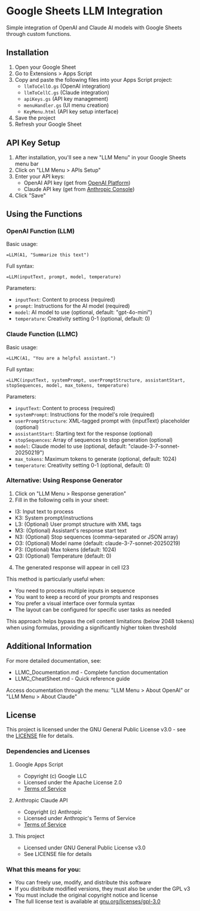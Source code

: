 # Google Sheets LLM Integration

Simple integration of OpenAI and Claude AI models with Google Sheets through custom functions.

## Installation

1. Open your Google Sheet
2. Go to Extensions > Apps Script
3. Copy and paste the following files into your Apps Script project:
   - `llmToCellO.gs` (OpenAI integration)
   - `llmToCellC.gs` (Claude integration)
   - `apiKeys.gs` (API key management)
   - `menuHandler.gs` (UI menu creation)
   - `KeyMenu.html` (API key setup interface)
4. Save the project
5. Refresh your Google Sheet

## API Key Setup

1. After installation, you'll see a new "LLM Menu" in your Google Sheets menu bar
2. Click on "LLM Menu > APIs Setup"
3. Enter your API keys:
   - OpenAI API key (get from [OpenAI Platform](https://platform.openai.com/api-keys))
   - Claude API key (get from [Anthropic Console](https://console.anthropic.com/))
4. Click "Save"

## Using the Functions

### OpenAI Function (LLM)

Basic usage:
```
=LLM(A1, "Summarize this text")
```

Full syntax:
```
=LLM(inputText, prompt, model, temperature)
```

Parameters:
- `inputText`: Content to process (required)
- `prompt`: Instructions for the AI model (required)
- `model`: AI model to use (optional, default: "gpt-4o-mini")
- `temperature`: Creativity setting 0-1 (optional, default: 0)

### Claude Function (LLMC)

Basic usage:
```
=LLMC(A1, "You are a helpful assistant.")
```

Full syntax:
```
=LLMC(inputText, systemPrompt, userPromptStructure, assistantStart, stopSequences, model, max_tokens, temperature)
```

Parameters:
- `inputText`: Content to process (required)
- `systemPrompt`: Instructions for the model's role (required)
- `userPromptStructure`: XML-tagged prompt with {inputText} placeholder (optional)
- `assistantStart`: Starting text for the response (optional)
- `stopSequences`: Array of sequences to stop generation (optional)
- `model`: Claude model to use (optional, default: "claude-3-7-sonnet-20250219")
- `max_tokens`: Maximum tokens to generate (optional, default: 1024)
- `temperature`: Creativity setting 0-1 (optional, default: 0)

### Alternative: Using Response Generator

1. Click on "LLM Menu > Response generation"
2. Fill in the following cells in your sheet:

- I3: Input text to process
- K3: System prompt/instructions
- L3: (Optional) User prompt structure with XML tags
- M3: (Optional) Assistant's response start text
- N3: (Optional) Stop sequences (comma-separated or JSON array)
- O3: (Optional) Model name (default: claude-3-7-sonnet-20250219)
- P3: (Optional) Max tokens (default: 1024)
- Q3: (Optional) Temperature (default: 0)


4. The generated response will appear in cell I23

This method is particularly useful when:
- You need to process multiple inputs in sequence
- You want to keep a record of your prompts and responses
- You prefer a visual interface over formula syntax
- The layout can be configured for specific user tasks as needed

This approach helps bypass the cell content limitations (below 2048 tokens) when using formulas, providing a significantly higher token threshold

## Additional Information

For more detailed documentation, see:
- LLMC_Documentation.md - Complete function documentation
- LLMC_CheatSheet.md - Quick reference guide

Access documentation through the menu: "LLM Menu > About OpenAI" or "LLM Menu > About Claude"

## License

This project is licensed under the GNU General Public License v3.0 - see the [LICENSE](LICENSE) file for details.

### Dependencies and Licenses

1. Google Apps Script
   - Copyright (c) Google LLC
   - Licensed under the Apache License 2.0
   - [Terms of Service](https://developers.google.com/apps-script/terms)

2. Anthropic Claude API
   - Copyright (c) Anthropic
   - Licensed under Anthropic's Terms of Service
   - [Terms of Service](https://www.anthropic.com/terms)

3. This project
   - Licensed under GNU General Public License v3.0
   - See LICENSE file for details

### What this means for you:
- You can freely use, modify, and distribute this software
- If you distribute modified versions, they must also be under the GPL v3
- You must include the original copyright notice and license
- The full license text is available at [gnu.org/licenses/gpl-3.0](https://www.gnu.org/licenses/gpl-3.0.html)
